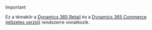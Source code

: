 > [!IMPORTANT]
> Ez a témakör a [Dynamics 365 Retail](../index.md) és a [Dynamics 365 Commerce (előzetes verzió)](../../commerce/index.md) rendszerre vonatkozik.
